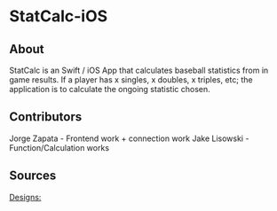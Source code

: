 # StatCalc-iOS

## About
StatCalc is an Swift / iOS App that calculates baseball statistics from in game results. If a player has x singles, x doubles, x triples, etc; the application is to calculate the ongoing statistic chosen. 

## Contributors
Jorge Zapata - Frontend work + connection work
Jake Lisowski - Function/Calculation works

## Sources
[Designs: ](https://www.figma.com/file/PyEhCbwffVVHDI8BZO2mzD/Baseball-App?node-id=0%3A1)

